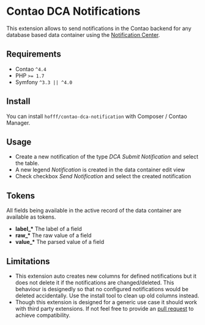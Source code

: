 Contao DCA Notifications
========================

This extension allows to send notifications in the Contao backend for any database based data container using the 
[Notification Center].

Requirements
------------

 - Contao `^4.4`
 - PHP `>= 1.7`
 - Symfony `^3.3 || ^4.0`
 
Install
-------

You can install `hofff/contao-dca-notification` with Composer / Contao Manager.

Usage
-----

 - Create a new notification of the type *DCA Submit Notification* and select the table.
 - A new legend *Notification* is created in the data container edit view
 - Check checkbox *Send Notification* and select the created notification
 
Tokens
------

All fields being available in the active record of the data container are available as tokens.

 - **label_\*** The label of a field
 - **raw_\*** The raw value of a field
 - **value_\***  The parsed value of a field
 
Limitations
-----------

 - This extension auto creates new columns for defined notifications but it does not delete it if the notifications are 
   changed/deleted. This behaviour is designedly so that no configured notifications would be deleted accidentally. Use
   the install tool to clean up old columns instead.
 - Though this extension is designed for a generic use case it should work with third party extensions. If not feel free
   to provide an [pull request] to achieve compatibility.  

[Notification Center]: https://github.com/terminal42/contao-notification_center
[pull request]: https://github.com/hofff/contao-dca-notification/pulls
